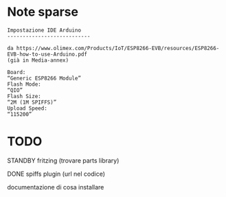 Note sparse
=============

    Impostazione IDE Arduino
    ---------------------------

    da https://www.olimex.com/Products/IoT/ESP8266-EVB/resources/ESP8266-EVB-how-to-use-Arduino.pdf
    (già in Media-annex)

    Board:
    “Generic ESP8266 Module”
    Flash Mode:
    “QIO”
    Flash Size:
    “2M (1M SPIFFS)”
    Upload Speed:
    “115200”




TODO
=============

STANDBY fritzing (trovare parts library)

DONE spiffs plugin (url nel codice)

documentazione di cosa installare

